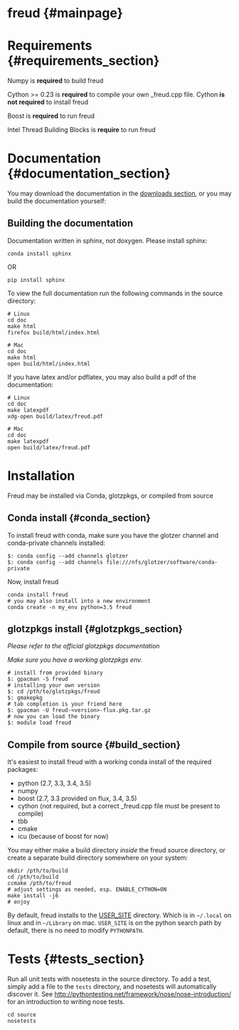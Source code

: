 freud {#mainpage}
===============================================

# Requirements {#requirements_section}

Numpy is **required** to build freud

Cython >= 0.23 is **required** to compile your own _freud.cpp file. Cython **is not required** to install freud

Boost is **required** to run freud

Intel Thread Building Blocks is **require** to run freud

# Documentation {#documentation_section}

You may download the documentation in the [downloads section](https://bitbucket.org/glotzer/freud/downloads), or you may build the documentation yourself:

## Building the documentation

Documentation written in sphinx, not doxygen. Please install sphinx:

	conda install sphinx

OR

	pip install sphinx

To view the full documentation run the following commands in the source directory:

~~~
# Linux
cd doc
make html
firefox build/html/index.html

# Mac
cd doc
make html
open build/html/index.html
~~~

If you have latex and/or pdflatex, you may also build a pdf of the documentation:

~~~
# Linux
cd doc
make latexpdf
xdg-open build/latex/freud.pdf

# Mac
cd doc
make latexpdf
open build/latex/freud.pdf
~~~

# Installation

Freud may be installed via Conda, glotzpkgs, or compiled from source

## Conda install {#conda_section}

To install freud with conda, make sure you have the glotzer channel and conda-private channels installed:

~~~
$: conda config --add channels glotzer
$: conda config --add channels file:///nfs/glotzer/software/conda-private
~~~

Now, install freud

~~~
conda install freud
# you may also install into a new environment
conda create -n my_env python=3.5 freud
~~~

## glotzpkgs install {#glotzpkgs_section}

*Please refer to the official glotzpkgs documentation*

*Make sure you have a working glotzpkgs env.*

~~~
# install from provided binary
$: gpacman -S freud
# installing your own version
$: cd /pth/to/glotzpkgs/freud
$: gmakepkg
# tab completion is your friend here
$: gpacman -U freud-<version>-flux.pkg.tar.gz
# now you can load the binary
$: module load freud
~~~

## Compile from source {#build_section}

It's easiest to install freud with a working conda install of the required packages:

* python (2.7, 3.3, 3.4, 3.5)
* numpy
* boost (2.7, 3.3 provided on flux, 3.4, 3.5)
* cython (not required, but a correct _freud.cpp file must be present to compile)
* tbb
* cmake
* icu (because of boost for now)

You may either make a build directory *inside* the freud source directory, or create a separate build directory somewhere on your system:

~~~
mkdir /pth/to/build
cd /pth/to/build
ccmake /pth/to/freud
# adjust settings as needed, esp. ENABLE_CYTHON=ON
make install -j6
# enjoy
~~~

By default, freud installs to the [USER_SITE](https://docs.python.org/2/install/index.html) directory. Which is in
`~/.local` on linux and in `~/Library` on mac. `USER_SITE` is on the python search path by default, there is no need to
modify `PYTHONPATH`.

# Tests {#tests_section}

Run all unit tests with nosetests in the source directory. To add a test, simply add a file to the `tests` directory,
and nosetests will automatically discover it. See http://pythontesting.net/framework/nose/nose-introduction/ for
an introduction to writing nose tests.

~~~
cd source
nosetests
~~~
